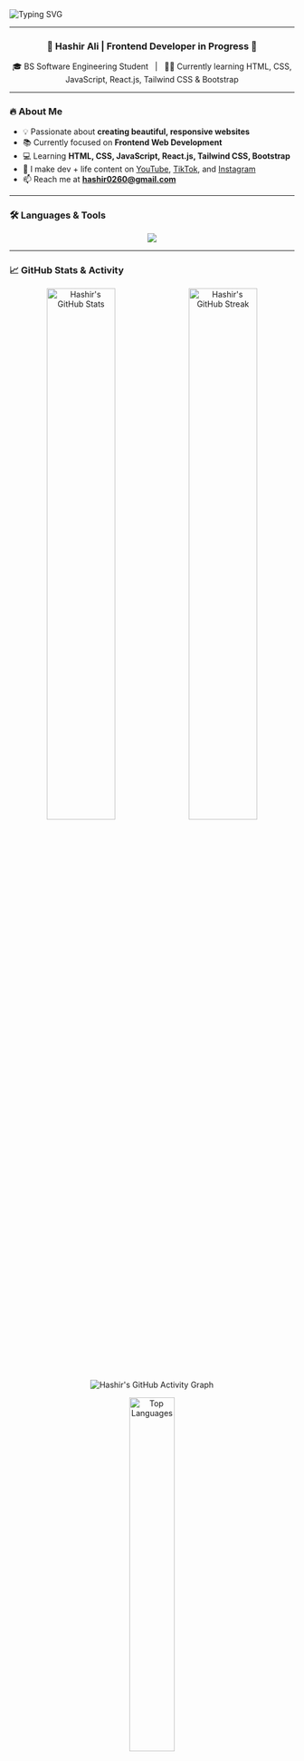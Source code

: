 <!-- Banner -->
<img src="https://readme-typing-svg.demolab.com?font=Fira+Code&weight=700&size=24&pause=1000&color=36BCF7&center=true&vCenter=true&width=1000&lines=Hey+%F0%9F%91%8B%2C+I'm+Hashir+Ali!;A+BS+Software+Engineering+Student+%F0%9F%92%BB;Learning+Frontend+Web+Development+%F0%9F%92%AA;Loves+building+cool+things+on+the+web+%F0%9F%9A%80" alt="Typing SVG" />

---

<h3 align="center">🚀 Hashir Ali | Frontend Developer in Progress 🎯</h3>
<p align="center">
  🎓 BS Software Engineering Student &nbsp; | &nbsp; 🧑‍💻 Currently learning HTML, CSS, JavaScript, React.js, Tailwind CSS & Bootstrap
</p>

---

### 🔥 About Me

- 💡 Passionate about **creating beautiful, responsive websites**
- 📚 Currently focused on **Frontend Web Development**
- 💻 Learning **HTML, CSS, JavaScript, React.js, Tailwind CSS, Bootstrap**
- 🎥 I make dev + life content on [YouTube](https://www.youtube.com/@devwithhashir), [TikTok](https://www.tiktok.com/@devwithhashir_?is_from_webapp=1&sender_device=pc), and [Instagram](https://www.instagram.com/devwithhashir_)
- 📫 Reach me at **hashir0260@gmail.com**

---

### 🛠️ Languages & Tools

<p align="center">
  <img src="https://skillicons.dev/icons?i=html,css,js,react,tailwind,bootstrap,git,vscode" />
</p>

---

### 📈 GitHub Stats & Activity

<p align="center"> 
  <img src="https://github-readme-stats.vercel.app/api?username=hashir0260&show_icons=true&theme=radical&hide_border=true&rank_icon=github&include_all_commits=true&count_private=true" width="49%" alt="Hashir's GitHub Stats" /> 
  <img src="https://github-readme-streak-stats.herokuapp.com?user=hashir0260&theme=radical&hide_border=true" width="49%" alt="Hashir's GitHub Streak" /> 
</p> 

<p align="center"> 
  <img src="https://github-readme-activity-graph.vercel.app/graph?username=hashir0260&theme=react-dark&area=true&hide_border=true" alt="Hashir's GitHub Activity Graph" /> 
</p> 

<p align="center"> 
  <img src="https://github-readme-stats.vercel.app/api/top-langs/?username=hashir0260&layout=compact&theme=radical&hide_border=true" width="40%" alt="Top Languages" /> 
</p>

---

### 🌐 Connect With Me

<p align="center">
  <a href="https://github.com/hashir0260">
    <img src="https://img.shields.io/badge/GitHub-000?style=for-the-badge&logo=github&logoColor=white" />
  </a>
  <a href="https://www.linkedin.com/in/hashir-ali-069080303/">
    <img src="https://img.shields.io/badge/LinkedIn-0A66C2?style=for-the-badge&logo=linkedin&logoColor=white" />
  </a>
  <a href="https://www.youtube.com/@devwithhashir">
    <img src="https://img.shields.io/badge/YouTube-FF0000?style=for-the-badge&logo=youtube&logoColor=white" />
  </a>
  <a href="https://www.tiktok.com/@devwithhashir_?is_from_webapp=1&sender_device=pc">
    <img src="https://img.shields.io/badge/TikTok-010101?style=for-the-badge&logo=tiktok&logoColor=white" />
  </a>
  <a href="https://www.instagram.com/devwithhashir_">
    <img src="https://img.shields.io/badge/Instagram-E4405F?style=for-the-badge&logo=instagram&logoColor=white" />
  </a>
</p>

---

### 📩 Reach Me At

<p align="center">
  <a href="mailto:hashir0260@gmail.com">
    <img src="https://img.shields.io/badge/Gmail-D14836?style=for-the-badge&logo=gmail&logoColor=white" />
  </a>
</p>

---

### ⚡ Fun Fact
> 😴 Sleep → 🍜 Eat → 💻 Code → 🔁 Repeat

---

<p align="center">
  <img src="https://media3.giphy.com/media/v1.Y2lkPTc5MGI3NjExa3pmMm5jMW5zeGR6ODJndW5keTN0a3FmbXRqNHYzdHJnNmFiODljciZlcD12MV9pbnRlcm5hbF9naWZfYnlfaWQmY3Q9Zw/HyOOyynWxMxig/giphy.gif" width="150" height="150" />
  
  <img src="https://media0.giphy.com/media/v1.Y2lkPTc5MGI3NjExcjhiZTd6cmMxemx6cXh0OGh1cWJpbTIyZDJ5cmk5YWc3b2pqYTkxNiZlcD12MV9pbnRlcm5hbF9naWZfYnlfaWQmY3Q9Zw/okWCAjMp0pInC/giphy.gif" width="150" height="150" />
  
  <img src="https://media4.giphy.com/media/v1.Y2lkPTc5MGI3NjExc3A2czA2dDF3dm8wZDg0b2F0ZGN1d2V2ZHdjZ3RwcHFzc3htZjIxaSZlcD12MV9pbnRlcm5hbF9naWZfYnlfaWQmY3Q9Zw/gA5zANSD2J7cA/giphy.gif" width="150" height="150" />
  
  <img src="https://media2.giphy.com/media/v1.Y2lkPTc5MGI3NjExZDA4ZnIxbXd3dTJmbDZqZjdlNDFuZTJiYnY1YmpucXVzYnFvZTZ3byZlcD12MV9pbnRlcm5hbF9naWZfYnlfaWQmY3Q9Zw/C1U9zEg0gS8mY/giphy.gif" width="150" height="150" />
  
  <img src="https://media2.giphy.com/media/v1.Y2lkPTc5MGI3NjExd2p1dmx0NngxZHByOTZheXRkZHhvZDMxeHo1YmdvOTMzaDhmY2txYiZlcD12MV9pbnRlcm5hbF9naWZfYnlfaWQmY3Q9Zw/zw1LjU07TwWqY/giphy.gif" width="150" height="150" />
  
  <img src="https://media2.giphy.com/media/v1.Y2lkPTc5MGI3NjExb3Z3ajZuMHU0eHg5eXY2Zjl4c2RoeXNxcTJiOTM5YXZxYzRva3p1ZSZlcD12MV9pbnRlcm5hbF9naWZfYnlfaWQmY3Q9Zw/EcnAlQcGnZq9y/giphy.gif" width="150" height="150" />
</p>

